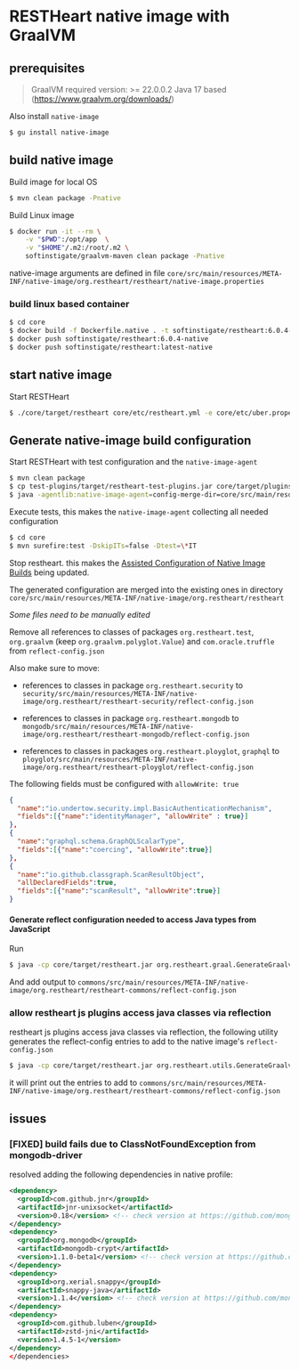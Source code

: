 # RESTHeart native image with GraalVM

## prerequisites

> GraalVM required version: >= 22.0.0.2 Java 17 based (https://www.graalvm.org/downloads/)

Also install `native-image`

```bash
$ gu install native-image
```

## build native image

Build image for local OS

```bash
$ mvn clean package -Pnative
```

Build Linux image

```bash
$ docker run -it --rm \
    -v "$PWD":/opt/app  \
    -v "$HOME"/.m2:/root/.m2 \
    softinstigate/graalvm-maven clean package -Pnative
```

native-image arguments are defined in file `core/src/main/resources/META-INF/native-image/org.restheart/restheart/native-image.properties`

### build linux based container

```bash
$ cd core
$ docker build -f Dockerfile.native . -t softinstigate/restheart:6.0.4-native -t softinstigate/restheart:latest-native
$ docker push softinstigate/restheart:6.0.4-native
$ docker push softinstigate/restheart:latest-native
```

## start native image

Start RESTHeart

```bash
$ ./core/target/restheart core/etc/restheart.yml -e core/etc/uber.properties
```

## Generate native-image build configuration

Start RESTHeart with test configuration and the `native-image-agent`

```bash
$ mvn clean package
$ cp test-plugins/target/restheart-test-plugins.jar core/target/plugins
$ java -agentlib:native-image-agent=config-merge-dir=core/src/main/resources/META-INF/native-image/org.restheart/restheart/ -jar core/target/restheart.jar core/etc/test/restheart.yml
```

Execute tests, this makes the `native-image-agent` collecting all needed configuration

```bash
$ cd core
$ mvn surefire:test -DskipITs=false -Dtest=\*IT
```

Stop restheart. this makes the [Assisted Configuration of Native Image Builds](https://github.com/oracle/graal/blob/master/substratevm/BuildConfiguration.md#assisted-configuration-of-native-image-builds) being updated.

The generated configuration are merged into the existing ones in directory `core/src/main/resources/META-INF/native-image/org.restheart/restheart`

*Some files need to be manually edited*

Remove all references to classes of packages `org.restheart.test`, `org.graalvm` (keep `org.graalvm.polyglot.Value`) and `com.oracle.truffle` from `reflect-config.json`

Also make sure to move:

- references to classes in package `org.restheart.security` to `security/src/main/resources/META-INF/native-image/org.restheart/restheart-security/reflect-config.json`

- references to classes in package `org.restheart.mongodb` to `mongodb/src/main/resources/META-INF/native-image/org.restheart/restheart-mongodb/reflect-config.json`

- references to classes in packages `org.restheart.ployglot`, `graphql` to `ployglot/src/main/resources/META-INF/native-image/org.restheart/restheart-ployglot/reflect-config.json`


The following fields must be configured with `allowWrite: true`

```json
{
  "name":"io.undertow.security.impl.BasicAuthenticationMechanism",
  "fields":[{"name":"identityManager", "allowWrite" : true}]
},
{
  "name":"graphql.schema.GraphQLScalarType",
  "fields":[{"name":"coercing", "allowWrite":true}]
},
{
  "name":"io.github.classgraph.ScanResultObject",
  "allDeclaredFields":true,
  "fields":[{"name":"scanResult", "allowWrite":true}]
}
```

#### Generate reflect configuration needed to access Java types from JavaScript

Run

```bash
$ java -cp core/target/restheart.jar org.restheart.graal.GenerateGraalvmReflectConfig
```

And add output to `commons/src/main/resources/META-INF/native-image/org.restheart/restheart-commons/reflect-config.json`

### allow restheart js plugins access java classes via reflection

restheart js plugins access java classes via reflection, the following utility generates the reflect-config entries to add to the native image's `reflect-config.json`

```bash
$ java -cp core/target/restheart.jar org.restheart.utils.GenerateGraalvmReflectConfig
```

it will print out the entries to add to `commons/src/main/resources/META-INF/native-image/org.restheart/restheart-commons/reflect-config.json`

## issues

### [FIXED] build fails due to ClassNotFoundException from mongodb-driver

resolved adding the following dependencies in native profile:

```xml
<dependency>
  <groupId>com.github.jnr</groupId>
  <artifactId>jnr-unixsocket</artifactId>
  <version>0.18</version> <!-- check version at https://github.com/mongodb/mongo-java-driver/blob/master/build.gradle -->
</dependency>
<dependency>
  <groupId>org.mongodb</groupId>
  <artifactId>mongodb-crypt</artifactId>
  <version>1.1.0-beta1</version> <!-- check version at https://github.com/mongodb/mongo-java-driver/blob/master/build.gradle -->
</dependency>
<dependency>
  <groupId>org.xerial.snappy</groupId>
  <artifactId>snappy-java</artifactId>
  <version>1.1.4</version> <!-- check version at https://github.com/mongodb/mongo-java-driver/blob/master/build.gradle -->
</dependency>
<dependency>
  <groupId>com.github.luben</groupId>
  <artifactId>zstd-jni</artifactId>
  <version>1.4.5-1</version>
</dependency>
</dependencies>
```